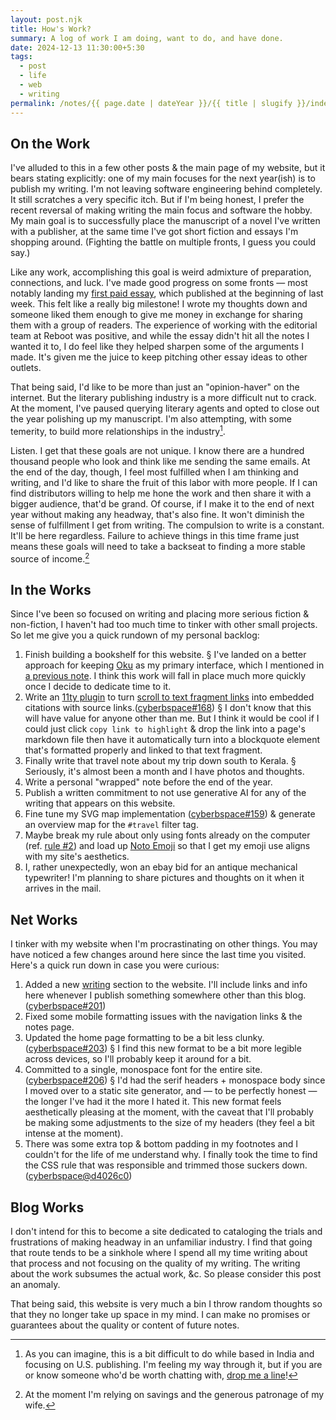 ```yaml
---
layout: post.njk
title: How's Work?
summary: A log of work I am doing, want to do, and have done.
date: 2024-12-13 11:30:00+5:30
tags:
  - post
  - life
  - web
  - writing
permalink: /notes/{{ page.date | dateYear }}/{{ title | slugify }}/index.html
---
```


## On the Work

I've alluded to this in a few other posts & the main page of my website, but it bears stating explicitly: one of my main focuses for the next year(ish) is to publish my writing. I'm not leaving software engineering behind completely. It still scratches a very specific itch. But if I'm being honest, I prefer the recent reversal of making writing the main focus and software the hobby. My main goal is to successfully place the manuscript of a novel I've written with a publisher, at the same time I've got short fiction and essays I'm shopping around. (Fighting the battle on multiple fronts, I guess you could say.)

Like any work, accomplishing this goal is weird admixture of preparation, connections, and luck. I've made good progress on some fronts — most notably landing my [first paid essay](https://joinreboot.org/p/nearest-neighbors), which published at the beginning of last week. This felt like a really big milestone! I wrote my thoughts down and someone liked them enough to give me money in exchange for sharing them with a group of readers. The experience of working with the editorial team at Reboot was positive, and while the essay didn't hit all the notes I wanted it to, I do feel like they helped sharpen some of the arguments I made. It's given me the juice to keep pitching other essay ideas to other outlets.

That being said, I'd like to be more than just an "opinion-haver" on the internet. But the literary publishing industry is a more difficult nut to crack. At the moment, I've paused querying literary agents and opted to close out the year polishing up my manuscript. I'm also attempting, with some temerity, to build more relationships in the industry[^1].

Listen. I get that these goals are not unique. I know there are a hundred thousand people who look and think like me sending the same emails. At the end of the day, though, I feel most fulfilled when I am thinking and writing, and I'd like to share the fruit of this labor with more people. If I can find distributors willing to help me hone the work and then share it with a bigger audience, that'd be grand. Of course, if I make it to the end of next year without making any headway, that's also fine. It won't diminish the sense of fulfillment I get from writing. The compulsion to write is a constant. It'll be here regardless. Failure to achieve things in this time frame just means these goals will need to take a backseat to finding a more stable source of income.[^2]

## In the Works

Since I've been so focused on writing and placing more serious fiction & non-fiction, I haven't had too much time to tinker with other small projects. So let me give you a quick rundown of my personal backlog:

1. Finish building a bookshelf for this website.
    § I've landed on a better approach for keeping [Oku](https://oku.club) as my primary interface, which I mentioned in [a previous note](/notes/2024/dropping-the-ocean/). I think this work will fall in place much more quickly once I decide to dedicate time to it.
1. Write an [11ty plugin](https://www.11ty.dev/docs/plugins/#creating-a-plugin) to turn [scroll to text fragment links](https://github.com/WICG/scroll-to-text-fragment) into embedded citations with source links.([cyberbspace#168](https://github.com/riastrad/cyberbspace/issues/168))
    § I don't know that this will have value for anyone other than me. But I think it would be cool if I could just click `copy link to highlight` & drop the link into a page's markdown file then have it automatically turn into a blockquote element that's formatted properly and linked to that text fragment.
1. Finally write that travel note about my trip down south to Kerala.
    § Seriously, it's almost been a month and I have photos and thoughts.
1. Write a personal "wrapped" note before the end of the year.
1. Publish a written commitment to not use generative AI for any of the writing that appears on this website.
1. Fine tune my SVG map implementation ([cyberbspace#159](https://github.com/riastrad/cyberbspace/issues/159)) & generate an overview map for the `#travel` filter tag.
1. Maybe break my rule about only using fonts already on the computer (ref. [rule #2](/notes/2024/rules-for-this-website/#:~:text=IF%20I%20NEED%20SOMETHING%20THAT'S%20ALREADY%20ON%20THE%20COMPUTER%2C%20DON'T%20BUNDLE%20IT)) and load up [Noto Emoji](https://fonts.google.com/noto/specimen/Noto+Emoji/about) so that I get my emoji use aligns with my site's aesthetics.
1. I, rather unexpectedly, won an ebay bid for an antique mechanical typewriter! I'm planning to share pictures and thoughts on it when it arrives in the mail.

## Net Works

I tinker with my website when I'm procrastinating on other things. You may have noticed a few changes around here since the last time you visited. Here's a quick run down in case you were curious:

1. Added a new [writing](/writing) section to the website. I'll include links and info here whenever I publish something somewhere other than this blog. ([cyberbspace#201](https://github.com/riastrad/cyberbspace/pull/201))
1. Fixed some mobile formatting issues with the navigation links & the notes page.
1. Updated the home page formatting to be a bit less clunky. ([cyberbspace#203](https://github.com/riastrad/cyberbspace/pull/203))
   § I find this new format to be a bit more legible across devices, so I'll probably keep it around for a bit.
1. Committed to a single, monospace font for the entire site. ([cyberbspace#206](https://github.com/riastrad/cyberbspace/pull/206))
   § I'd had the serif headers + monospace body since I moved over to a static site generator, and — to be perfectly honest — the longer I've had it the more I hated it. This new format feels aesthetically pleasing at the moment, with the caveat that I'll probably be making some adjustments to the size of my headers (they feel a bit intense at the moment).
1. There was some extra top & bottom padding in my footnotes and I couldn't for the life of me understand why. I finally took the time to find the CSS rule that was responsible and trimmed those suckers down. ([cyberbspace@d4026c0](https://github.com/riastrad/cyberbspace/pull/206/commits/d4026c0c81e21066d27976c3fbeb6e91d69d6d32))

## Blog Works

I don't intend for this to become a site dedicated to cataloging the trials and frustrations of making headway in an unfamiliar industry. I find that going that route tends to be a sinkhole where I spend all my time writing about that process and not focusing on the quality of my writing. The writing about the work subsumes the actual work, &c. So please consider this post an anomaly.

That being said, this website is very much a bin I throw random thoughts so that they no longer take up space in my mind. I can make no promises or guarantees about the quality or content of future notes.

[^1]: As you can imagine, this is a bit difficult to do while based in India and focusing on U.S. publishing. I'm feeling my way through it, but if you are or know someone who'd be worth chatting with, [drop me a line](mailto:josh@cyberb.space)!
[^2]: At the moment I'm relying on savings and the generous patronage of my wife.
